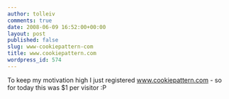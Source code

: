 ```yaml
---
author: tolleiv
comments: true
date: 2008-06-09 16:52:00+00:00
layout: post
published: false
slug: www-cookiepattern-com
title: www.cookiepattern.com
wordpress_id: 574
---
```


To keep my motivation high I just registered www.cookiepattern.com - so for today this was $1 per visitor :P
